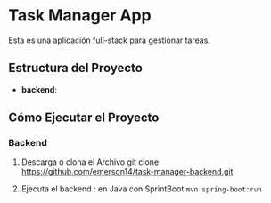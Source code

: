 # Task Manager App 

Esta es una aplicación full-stack para gestionar tareas.

## Estructura del Proyecto

- **backend**:
## Cómo Ejecutar el Proyecto

### Backend
1. Descarga o clona el Archivo
   git clone https://github.com/emerson14/task-manager-backend.git

3. Ejecuta el backend : en Java con SprintBoot
  `mvn spring-boot:run`
